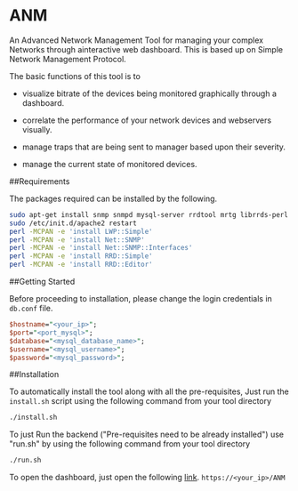 # ANM
An Advanced Network Management Tool for managing your complex Networks through ainteractive web dashboard. This is based up on Simple Network Management Protocol.

The basic functions of this tool is to

- visualize bitrate of the devices being monitored graphically through a dashboard. 

- correlate the performance of your network devices and webservers visually. 

- manage traps that are being sent to manager based upon their severity.
 
- manage the current state of monitored devices.

##Requirements

The packages required can be installed by the following.

```sh
sudo apt-get install snmp snmpd mysql-server rrdtool mrtg librrds-perl apache2 php5 libapache2-mod-php5 php5-rrd php5-mysql
sudo /etc/init.d/apache2 restart
perl -MCPAN -e 'install LWP::Simple'
perl -MCPAN -e 'install Net::SNMP'
perl -MCPAN -e 'install Net::SNMP::Interfaces'
perl -MCPAN -e 'install RRD::Simple'
perl -MCPAN -e 'install RRD::Editor'
```
##Getting Started

Before proceeding to installation, please change the login credentials in ````db.conf```` file.

```perl
$hostname="<your_ip>";
$port="<port_mysql>";
$database="<mysql_database_name>";
$username="<mysql_username>";
$password="<mysql_password>";
```

##Installation

To automatically install the tool along with all the pre-requisites, Just run the ````install.sh```` script using the following command from your tool directory

```sh
./install.sh
```
To just Run the backend ("Pre-requisites need to be already installed") use "run.sh" by using the following command from your tool directory
```sh
./run.sh
```
To open the dashboard, just open the following [link](`https://localhost/ANM).
````https://<your_ip>/ANM ````
